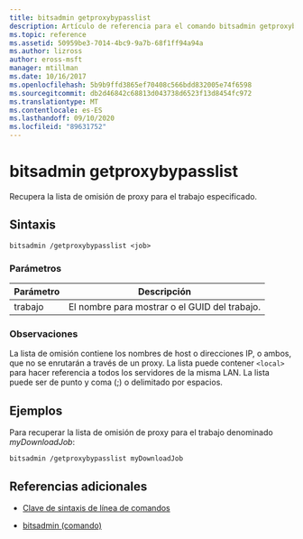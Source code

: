 ```yaml
---
title: bitsadmin getproxybypasslist
description: Artículo de referencia para el comando bitsadmin getproxybypasslist, que recupera la lista de omisión de proxy para el trabajo especificado.
ms.topic: reference
ms.assetid: 50959be3-7014-4bc9-9a7b-68f1ff94a94a
ms.author: lizross
author: eross-msft
manager: mtillman
ms.date: 10/16/2017
ms.openlocfilehash: 5b9b9ffd3865ef70408c566bdd832005e74f6598
ms.sourcegitcommit: db2d46842c68813d043738d6523f13d8454fc972
ms.translationtype: MT
ms.contentlocale: es-ES
ms.lasthandoff: 09/10/2020
ms.locfileid: "89631752"
---
```

# <a name="bitsadmin-getproxybypasslist"></a>bitsadmin getproxybypasslist

Recupera la lista de omisión de proxy para el trabajo especificado.

## <a name="syntax"></a>Sintaxis

```
bitsadmin /getproxybypasslist <job>
```

### <a name="parameters"></a>Parámetros

| Parámetro | Descripción |
| -------------- | -------------- |
| trabajo | El nombre para mostrar o el GUID del trabajo. |

### <a name="remarks"></a>Observaciones

La lista de omisión contiene los nombres de host o direcciones IP, o ambos, que no se enrutarán a través de un proxy. La lista puede contener `<local>` para hacer referencia a todos los servidores de la misma LAN. La lista puede ser de punto y coma (;) o delimitado por espacios.

## <a name="examples"></a>Ejemplos

Para recuperar la lista de omisión de proxy para el trabajo denominado *myDownloadJob*:

```
bitsadmin /getproxybypasslist myDownloadJob
```

## <a name="additional-references"></a>Referencias adicionales

- [Clave de sintaxis de línea de comandos](command-line-syntax-key.md)

- [bitsadmin (comando)](bitsadmin.md)
